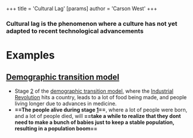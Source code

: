 +++
 title = 'Cultural Lag'
[params]
	author = 'Carson West'
+++
### Cultural lag is the phenomenon where a culture has not yet adapted to recent technological advancements
# Examples
## [Demographic transition model](./../demographic-transition-model/)
- Stage [2](./../2/) of the [demographic transition model](./../demographic-transition-model/), where the [Industrial Revolution](./../industrial-revolution/) hits a country, leads to a lot of food being made, and people living longer due to advances in medicine.
- **==The people alive during stage [1](./../1/)==**, where a lot of people were born, and a lot of people died, will **==take a while to realize that they dont need to make a bunch of babies just to keep a stable population, resulting in a population boom==**
